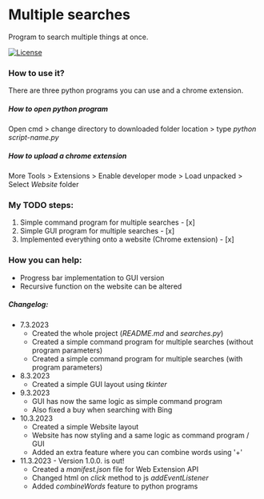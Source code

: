 # Multiple searches

Program to search multiple things at once.

[![License](https://img.shields.io/badge/License-Apache_2.0-blue.svg)](https://opensource.org/licenses/Apache-2.0)

### How to use it?
There are three python programs you can use and a chrome extension.
##### How to open python program
Open cmd > change directory to downloaded folder location > type _python script-name.py_
##### How to upload a chrome extension
More Tools > Extensions > Enable developer mode > Load unpacked > Select _Website_ folder

### My TODO steps:
1. Simple command program for multiple searches - [x]
2. Simple GUI program for multiple searches - [x]
3. Implemented everything onto a website (Chrome extension) - [x]

###  How you can help:
* Progress bar implementation to GUI version
* Recursive function on the website can be altered

##### Changelog:
- 7.3.2023
    * Created the whole project (_README.md_ and _searches.py_)
    * Created a simple command program for multiple searches (without program parameters)
    * Created a simple command program for multiple searches (with program parameters)
- 8.3.2023
    * Created a simple GUI layout using _tkinter_
- 9.3.2023
    * GUI has now the same logic as simple command program
    * Also fixed a buy when searching with Bing
- 10.3.2023
    * Created a simple Website layout
    * Website has now styling and a same logic as command program / GUI
    * Added an extra feature where you can combine words using '+'
- 11.3.2023 - Version 1.0.0. is out!
    * Created a _manifest.json_ file for Web Extension API
    * Changed html on _click_ method to js _addEventListener_
    * Added _combineWords_ feature to python programs
